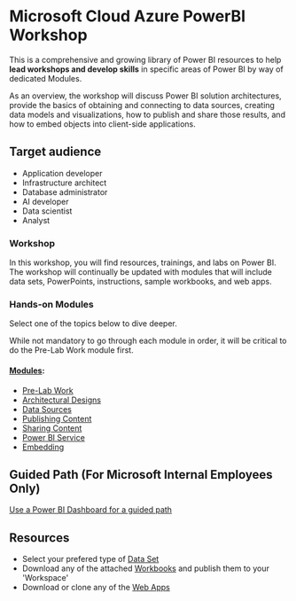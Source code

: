 # Microsoft Cloud Azure PowerBI Workshop
This is a comprehensive and growing library of Power BI resources to help **lead workshops and develop skills** in specific areas of Power BI by way of dedicated Modules.

As an overview, the workshop will discuss Power BI solution architectures, provide the basics of obtaining and connecting to data sources, creating data models and visualizations, how to publish and share those results, and how to embed objects into client-side applications.

## Target audience
-	Application developer
-	Infrastructure architect
-	Database administrator
-	AI developer
-	Data scientist
- Analyst

### Workshop
In this workshop, you will find resources, trainings, and labs on Power BI.  The workshop will continually be updated with modules that will include data sets, PowerPoints, instructions, sample workbooks, and web apps. 

### Hands-on Modules
Select one of the topics below to dive deeper. 

While not mandatory to go through each module in order, it will be critical to do the Pre-Lab Work module first.  

#### [Modules](/4.%20Hands-on%20Modules):
-	[Pre-Lab Work](/4.%20Hands-on%20Modules/1.%20Pre-Lab%20Work)
-	[Architectural Designs](/4.%20Hands-on%20Modules/Architectural%20Designs)
-	[Data Sources](/4.%20Hands-on%20Modules/Data%20Sources)
-	[Publishing Content](/4.%20Hands-on%20Modules/Publishing%20Content)
-	[Sharing Content](/4.%20Hands-on%20Modules/Sharing%20Content)
-	[Power BI Service](/4.%20Hands-on%20Modules/Power%20BI%20Service)
-	[Embedding](/4.%20Hands-on%20Modules/Embedding)

## Guided Path (For Microsoft Internal Employees Only)
[Use a Power BI Dashboard for a guided path](https://msit.powerbi.com/groups/me/apps/b8b1db8c-97e7-4bb6-a350-94f4b08ff7f3)

## Resources
- Select your prefered type of [Data Set](/1.%20Data%20Sets)
- Download any of the attached [Workbooks](/2.%20Workbooks) and publish them to your 'Workspace' 
- Download or clone any of the [Web Apps](/3.%20Web%20Apps) 
